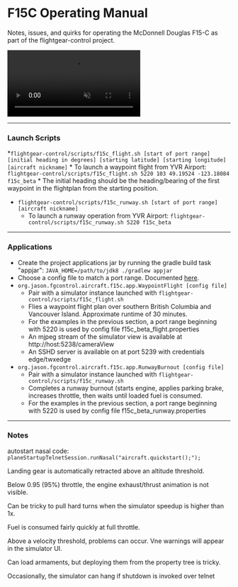 # F15C Operating Manual #

Notes, issues, and quirks for operating the McDonnell Douglas F15-C as part of the flightgear-control project.

<!---
 "loop" and "autoplay" aren't supported by github markdown rendering but maybe one day.
-->

<video controls="controls" muted="muted" loop="loop" autoplay="autoplay" src="https://github.com/jas0ndiamond/flightgear-control/assets/7103526/1934b311-00de-4316-be74-1b0301427464" >
  Your browser does not support the video tag.
</video>

----
### Launch Scripts ###
*`flightgear-control/scripts/f15c_flight.sh [start of port range] [initial heading in degrees] [starting latitude] [starting longitude] [aircraft nickname]`
    * To launch a waypoint flight from YVR Airport: `flightgear-control/scripts/f15c_flight.sh 5220 103 49.19524 -123.18084 f15c_beta`
    * The initial heading should be the heading/bearing of the first waypoint in the flightplan from the starting position.
* `flightgear-control/scripts/f15c_runway.sh [start of port range] [aircraft nickname]`
    * To launch a runway operation from YVR Airport: `flightgear-control/scripts/f15c_runway.sh 5220 f15c_beta`
    
----
### Applications ###
* Create the project applications jar by running the gradle build task "appjar": `JAVA_HOME=/path/to/jdk8 ./gradlew appjar`
* Choose a config file to match a port range. Documented [here](PORT_RANGES.md).
* `org.jason.fgcontrol.aircraft.f15c.app.WaypointFlight [config file]`
    * Pair with a simulator instance launched with `flightgear-control/scripts/f15c_flight.sh`
    * Flies a waypoint flight plan over southern British Columbia and Vancouver Island. Approximate runtime of 30 minutes.
    * For the examples in the previous section, a port range beginning with 5220 is used by config file f15c_beta_flight.properties
    * An mjpeg stream of the simulator view is available at http://host:5238/cameraView
    * An SSHD server is available on at port 5239 with credentials edge/twxedge
* `org.jason.fgcontrol.aircraft.f15c.app.RunwayBurnout [config file]`
    * Pair with a simulator instance launched with `flightgear-control/scripts/f15c_runway.sh`
    * Completes a runway burnout (starts engine, applies parking brake, increases throttle, then waits until loaded fuel is consumed.
    * For the examples in the previous section, a port range beginning with 5220 is used by config file f15c_beta_runway.properties
    
----
### Notes ###

autostart nasal code: 
    `planeStartupTelnetSession.runNasal("aircraft.quickstart();");`
    
Landing gear is automatically retracted above an altitude threshold.

Below 0.95 (95%) throttle, the engine exhaust/thrust animation is not visible.

Can be tricky to pull hard turns when the simulator speedup is higher than 1x.

Fuel is consumed fairly quickly at full throttle.

Above a velocity threshold, problems can occur. Vne warnings will appear in the simulator UI.

Can load armaments, but deploying them from the property tree is tricky. 

Occasionally, the simulator can hang if shutdown is invoked over telnet

